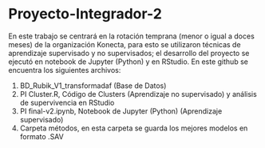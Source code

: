 # Proyecto-Integrador-2

En este trabajo se centrará en la rotación temprana (menor o igual a doces meses) de la organización Konecta, para esto se utilizaron técnicas de aprendizaje supervisado y no supervisados; el desarrollo del proyecto se ejecutó en notebook de Jupyter (Python) y en RStudio.
En este github se encuentra los siguientes archivos:
1.	BD_Rubik_V1_transformadaf (Base de Datos)
2.	PI Cluster.R, Código de Clusters (Aprendizaje no supervisado) y análisis de supervivencia en RStudio
3.	PI final-v2.ipynb, Notebook de Jupyter (Python) (Aprendizaje supervisado)
4.	Carpeta métodos, en esta carpeta se guarda los mejores modelos en formato .SAV
